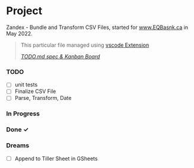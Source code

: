 # Project

Zandex - Bundle and Transform CSV Files, started for www.EQBasnk.ca in May 2022.

> This particular file managed using [vscode Extension](https://marketplace.visualstudio.com/items?itemName=coddx.coddx-alpha)
>
> <em>[TODO.md spec & Kanban Board](https://bit.ly/3fCwKfM)</em>
>

### TODO

- [ ] unit tests  
- [ ] Finalize CSV File  
- [ ] Parse, Transform, Date  

### In Progress


### Done ✓


### Dreams

- [ ] Append to Tiller Sheet in GSheets  

